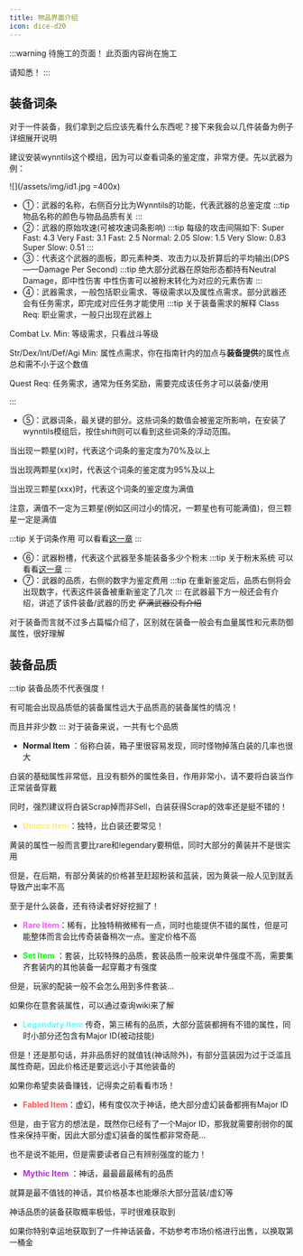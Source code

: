 ```yaml
---
title: 物品界面介绍
icon: dice-d20
---
```

:::warning 待施工的页面！
此页面内容尚在施工

请知悉！
:::

## 装备词条
对于一件装备，我们拿到之后应该先看什么东西呢？接下来我会以几件装备为例子详细展开说明

建议安装wynntils这个模组，因为可以查看词条的鉴定度，非常方便。先以武器为例：

![](/assets/img/id1.jpg =400x)

+ ①：武器的名称，右侧百分比为Wynntils的功能，代表武器的总鉴定度
:::tip
物品名称的颜色与物品品质有关
:::
+ ②：武器的原始攻速(可被攻速词条影响)
:::tip
每级的攻击间隔如下:
Super Fast: 4.3
Very Fast: 3.1
Fast: 2.5
Normal: 2.05
Slow: 1.5
Very Slow: 0.83
Super Slow: 0.51
:::
+ ③：代表这个武器的面板，即元素种类、攻击力以及折算后的平均输出(DPS——Damage Per Second)
:::tip
绝大部分武器在原始形态都持有Neutral Damage，即中性伤害
中性伤害可以被粉末转化为对应的元素伤害
:::
+ ④：武器需求，一般包括职业需求、等级需求以及属性点需求。部分武器还会有任务需求，即完成对应任务才能使用
:::tip 关于装备需求的解释
Class Req: 职业需求，一般只出现在武器上

Combat Lv. Min: 等级需求，只看战斗等级

Str/Dex/Int/Def/Agi Min: 属性点需求，你在指南针内的加点与**装备提供**的属性点总和需不小于这个数值

Quest Req: 任务需求，通常为任务奖励，需要完成该任务才可以装备/使用

:::
+ ⑤：武器词条，最关键的部分。这些词条的数值会被鉴定所影响，在安装了wynntils模组后，按住shift则可以看到这些词条的浮动范围。

当出现一颗星(x)时，代表这个词条的鉴定度为70%及以上

当出现两颗星(xx)时，代表这个词条的鉴定度为95%及以上

当出现三颗星(xxx)时，代表这个词条的鉴定度为满值

注意，满值不一定为三颗星(例如区间过小的情况，一颗星也有可能满值)，但三颗星一定是满值

:::tip 关于词条作用
可以看看[这一章](/guide/identification.html)
:::
+ ⑥：武器粉槽，代表这个武器至多能装备多少个粉末
:::tip 关于粉末系统
可以看看[这一章](/guide/basesystem/powder.html)
:::
+ ⑦：武器的品质，右侧的数字为鉴定费用
:::tip
在重新鉴定后，品质右侧将会出现数字，代表这件装备被重新鉴定了几次
:::
在武器最下方一般还会有介绍，讲述了该件装备/武器的历史
~~萨满武器没有介绍~~

对于装备而言就不过多占篇幅介绍了，区别就在装备一般会有血量属性和元素防御属性，很好理解

## 装备品质

:::tip
装备品质不代表强度！

有可能会出现品质低的装备属性远大于品质高的装备属性的情况！

而且并非少数
:::
对于装备来说，一共有七个品质

+ **Normal Item** ：俗称白装，箱子里很容易发现，同时怪物掉落白装的几率也很大

白装的基础属性非常低，且没有额外的属性条目，作用非常小，请不要将白装当作正常装备穿戴

同时，强烈建议将白装Scrap掉而非Sell，白装获得Scrap的效率还是挺不错的！

+ <font color=#F7F06D><b>Unique Item</b></font>：独特，比白装还要常见！

黄装的属性一般而言要比rare和legendary要稍低，同时大部分的黄装并不是很实用

但是，在后期，有部分黄装的价格甚至赶超粉装和蓝装，因为黄装一般人见到就丢导致产出率不高

至于是什么装备，还有待读者好好挖掘了！

+ <font color=FF55FF><b>Rare Item</b></font>：稀有，比独特稍微稀有一点，同时也能提供不错的属性，但是可能整体而言会比传奇装备稍次一点。鉴定价格不高

+ <font color=00FF00><b>Set Item</b></font> ：套装，比较特殊的品质，套装品质一般来说单件强度不高，需要集齐套装内的其他装备一起穿戴才有强度

但是，玩家的配装一般不会怎么用到多件套装...

如果你在意套装属性，可以通过查询wiki来了解

+ <font color=55FFFF><b>Legendary Item</b></font> 传奇，第三稀有的品质，大部分蓝装都拥有不错的属性，同时小部分还包含有Major ID(被动技能)

但是！还是那句话，并非品质好的就值钱(神话除外)，有部分蓝装因为过于泛滥且属性奇葩，因此价格还是要远远小于其他装备的

如果你希望卖装备赚钱，记得卖之前看看市场！

+ <font color=FF5555><b>Fabled Item</b></font>：虚幻，稀有度仅次于神话，绝大部分虚幻装备都拥有Major ID

但是，由于官方的想法是，既然你已经有了一个Major ID，那我就需要削弱你的属性来保持平衡，因此大部分虚幻装备的属性都非常奇葩...

也不是说不能用，但是需要读者自己有辨别强度的能力！

+ <font color=A439C0><b>Mythic Item</b></font> ：神话，最最最最稀有的品质

就算是最不值钱的神话，其价格基本也能爆杀大部分蓝装/虚幻等

神话品质的装备获取概率极低，平时很难获取到

如果你特别幸运地获取到了一件神话装备，不妨参考市场价格进行出售，以换取第一桶金





